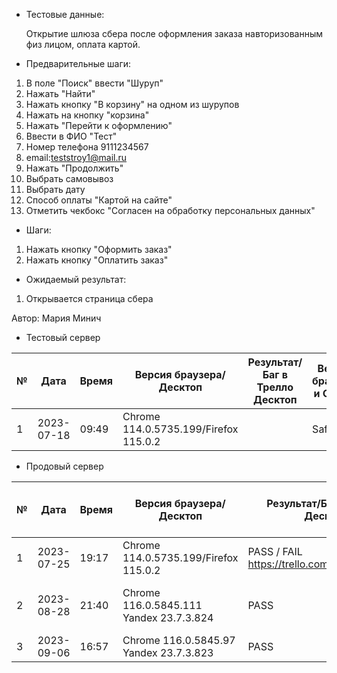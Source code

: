 * Тестовые данные:

	Открытие шлюза сбера после оформления заказа навторизованным физ лицом, оплата картой.

* Предварительные шаги:
1. В поле "Поиск" ввести "Шуруп"
2. Нажать "Найти"
3. Нажать кнопку "В корзину" на одном из шурупов
4. Нажать на кнопку "корзина"
5. Нажать "Перейти к оформлению"
6. Ввести в ФИО "Тест"
7. Номер телефона 9111234567
8. email:teststroy1@mail.ru
9. Нажать "Продолжить"
10. Выбрать самовывоз
11. Выбрать дату
12. Способ оплаты "Картой на сайте"
13. Отметить чекбокс "Согласен на обработку персональных данных"

* Шаги:
1. Нажать кнопку "Оформить заказ"
2. Нажать кнопку "Оплатить заказ"

* Ожидаемый результат:
1. Открывается страница сбера



Автор: Мария Минич

* Тестовый сервер 

|  №  | Дата       | Время |           Версия браузера/Десктоп          |        Результат/Баг в Трелло Десктоп    |             Версия браузера и ОС Тач      |           Результат/Баг в Трелло Тач          |  Дата Релиза  |  Имя   |
| --- | ---------- | ----- |-------------------------------------| ---------------------------------- | ---------------------------------- | ---------------------------------- | ------| ------  |
| 1   | 2023-07-18 | 09:49 |Chrome 114.0.5735.199/Firefox 115.0.2 |  | Safari                            |  | 04.07 | Мария  |


* Продовый сервер


|  №  | Дата       | Время |           Версия браузера/Десктоп          |        Результат/Баг в Трелло Десктоп    |             Версия браузера и ОС Тач      |           Результат/Баг в Трелло Тач          |  Дата Релиза  |  Имя   |
| --- | ---------- | ----- |-------------------------------------| ---------------------------------- | ---------------------------------- | ---------------------------------- | ------| ------  |
| 1   | 2023-07-25 | 19:17 |Chrome 114.0.5735.199/Firefox 115.0.2 | PASS / FAIL https://trello.com/c/lVsZtIwJ/176 | Safari                            | PASS | 04.07 | Мария  |
| 2   | 2023-08-28 | 21:40 | Chrome 116.0.5845.111 Yandex 23.7.3.824 | PASS  |Samsung Galaxy A50/Chrome 116.0.5845.93  | PASS | 27.08.23 | Наталья К. | 
| 3   | 2023-09-06 | 16:57 |Chrome 116.0.5845.97 Yandex 23.7.3.823| PASS |  Chrome 116.0.5845.97               | PASS | 03.09 | Сабина  |

